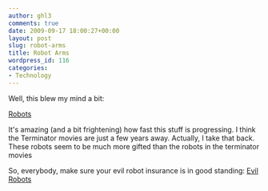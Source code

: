 ```yaml
---
author: ghl3
comments: true
date: 2009-09-17 18:00:27+00:00
layout: post
slug: robot-arms
title: Robot Arms
wordpress_id: 116
categories:
- Technology
---
```


Well, this blew my mind a bit:

[Robots
](http://www.youtube.com/watch?v=-KxjVlaLBmk)

It's amazing (and a bit frightening) how fast this stuff is progressing.  I think the Terminator movies are just a few years away.  Actually, I take that back.  These robots seem to be much more gifted than the robots in the terminator movies

So, everybody, make sure your evil robot insurance is in good standing:
[
Evil Robots](http://www.hulu.com/watch/2340/saturday-night-live-old-glory)
